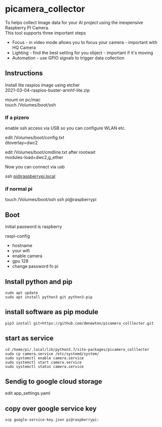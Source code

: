 # picamera_collector

To helps collect Image data for your AI project using the inexpensive Raspberry PI Camera.<br>
This tool supports three important steps
* Focus - in video mode allows you to focus your camera - important with HQ Camera
* Lighting - find the best setting for you object - important if it's moving
* Automation - use GPIO signals to trigger data collection

## Instructions

Install lite  raspios image using etcher <br>
2021-03-04-raspios-buster-armhf-lite.zip

mount on pc/mac <br>
touch /Volumes/boot/ssh


### If a pizero

enable ssh access via USB so you can configure WLAN etc.

edit /Volumes/boot/config.txt<br>
dtoverlay=dwc2

edit /Volumes/boot/cmdline.txt after rootwait <br>
modules-load=dwc2,g_ether

Now you can connect via usb<br>

ssh pi@raspberrypi.local

### if normal pi
  touch /Volumes/boot/ssh
  ssh pi@raspberrypi

## Boot

initial password is raspberry <br>

raspi-config<br>
*  hostname
*  your wifi<br>
*  enable camera<br>
*  gpu 128<br>
*  change password fo pi

## Install python and pip

```shell
sudo apt update
sudo apt install python3 git python3-pip
```
## install software as pip module
```shell
pip3 install git+https://github.com/dmnewton/picamera_colllecter.git
```

## start as service
```shell
cd /home/pi/.local/lib/python3.7/site-packages/picamera_colllecter
sudo cp camera.service /etc/systemd/system/
sudo systemctl enable camera.service
sudo systemctl start camera.service
sudo systemctl status camera.service
```

## Sendig to google cloud storage

edit app_settings.yaml

## copy over google service key
```shell
scp google-service-key.json pi@raspberrypi:
```


